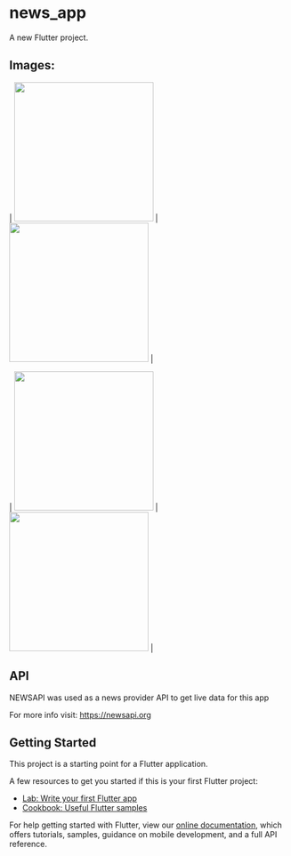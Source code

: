 # news_app

A new Flutter project.

## Images:

| <img src="https://user-images.githubusercontent.com/65097437/94881908-3473ab80-042c-11eb-9f2a-af1012012183.jpg" width="250"> | <img src="https://user-images.githubusercontent.com/65097437/94881910-350c4200-042c-11eb-9792-f1324daf29de.jpg" width="250"> |

| <img src="https://user-images.githubusercontent.com/65097437/94881912-35a4d880-042c-11eb-92c4-e3781ccef905.jpg" width="250"> | <img src="https://user-images.githubusercontent.com/65097437/94881913-35a4d880-042c-11eb-9675-9eaa874d9d4f.jpg" width="250"> |

## API

NEWSAPI was used as a news provider API to get live data for this app

For more info visit:
https://newsapi.org

## Getting Started

This project is a starting point for a Flutter application.

A few resources to get you started if this is your first Flutter project:

- [Lab: Write your first Flutter app](https://flutter.dev/docs/get-started/codelab)
- [Cookbook: Useful Flutter samples](https://flutter.dev/docs/cookbook)

For help getting started with Flutter, view our
[online documentation](https://flutter.dev/docs), which offers tutorials,
samples, guidance on mobile development, and a full API reference.
